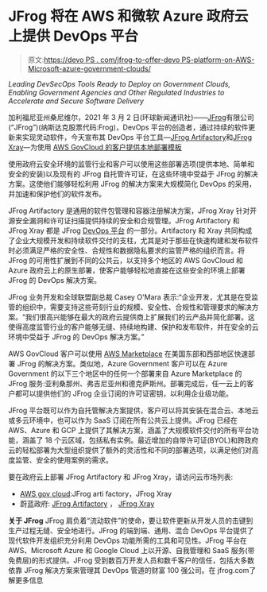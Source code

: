 # JFrog 将在 AWS 和微软 Azure 政府云上提供 DevOps 平台

> 原文:[https://devo PS . com/jfrog-to-offer-devo PS-platform-on-AWS-Microsoft-azure-government-clouds/](https://devops.com/jfrog-to-offer-devops-platform-on-aws-microsoft-azure-government-clouds/)

*Leading DevSecOps Tools Ready to Deploy on Government Clouds, Enabling Government Agencies and Other Regulated Industries to Accelerate and Secure Software Delivery*

加利福尼亚州桑尼维尔，2021 年 3 月 2 日(环球新闻通讯社)——[JFrog](https://www.globenewswire.com/Tracker?data=yucB3P-2biP1kah531khOzhBbwZK1Dno_jZ5jqkKrlES9q01JZUXiW61pfKK1dgj)有限公司(“JFrog”)(纳斯达克股票代码:Frog)，DevOps 平台的创造者，通过持续的软件更新来实现灵动软件，今天宣布其 DevOps 平台工具—[JFrog Artifactory](https://www.globenewswire.com/Tracker?data=PZ7rZgagqZWWvQsVJbBnYky9ANf09KambxAEHKj6zSkn9VOj-2S38TEpaoPJYh5hPfDJWuKvWSdPhBn_pnE_XUVypapoLU7En9WXFp8Trp4=)和[JFrog Xray](https://www.globenewswire.com/Tracker?data=PZ7rZgagqZWWvQsVJbBnYqtO7ISXxIdVRLb4oPI6v1kjILF_I3ALpDFzr02UxDlh65ePj8vmlz7XnB3Ndbvi2A==)—为使用 [AWS GovCloud 的客户提供本地部署模板](https://www.globenewswire.com/Tracker?data=DeWXlMaVkiGm0XE1U0pFXDpCQoNzBeWbc_wAZhEtszZUOXYhRbT-brIVNX3YW8DskP3XEJSbPG52X1h7FovTtL_N73vCyBBVk8IlO9y3xnA=)

使用政府云安全环境的监管行业和客户可以使用这些部署选项(提供本地、简单和安全的安装)以及现有的 JFrog 自托管许可证，在这些环境中受益于 JFrog 的解决方案。这使他们能够轻松利用 JFrog 的解决方案来大规模简化 DevOps 的采用，并加速和保护他们的软件发布。

JFrog Artifactory 是通用的软件包管理和容器注册解决方案，JFrog Xray 针对开源安全漏洞和许可证扫描提供持续的安全和合规管理。JFrog Artifactory 和 JFrog Xray 都是 JFrog [DevOps 平台](https://www.globenewswire.com/Tracker?data=T1yPXjuVOP24eYRmqgw-tl2VkxvoIHRMSupSoa5OTazVVPlm1V1393mEa7sS8ESXcL7dRRgx6I9cp3PVHPYEoQ==) 的一部分。Artifactory 和 Xray 共同构成了企业大规模开发和持续软件交付的支柱，尤其是对于那些在快速构建和发布软件时必须满足严格的安全性、合规性和数据隐私要求的监管严格的组织而言。将 JFrog 的可用性扩展到不同的公共云，以支持多个地区的 AWS GovCloud 和 Azure 政府云上的原生部署，使客户能够轻松地直接在这些安全的环境上部署 JFrog 的 DevOps 解决方案。

JFrog 业务开发和全球联盟副总裁 Casey O'Mara 表示:“企业开发，尤其是在受监管的组织中，需要支持这些苛刻行业的规模、安全性、合规性和管理要求的解决方案。“我们很高兴能够在最大的政府云提供商上扩展我们的云产品并简化部署。这使得高度监管行业的客户能够无缝、持续地构建、保护和发布软件，并在安全的云环境中受益于 JFrog 的 DevOps 解决方案。”

AWS GovCloud 客户可以使用 [AWS Marketplace](https://www.globenewswire.com/Tracker?data=P8pw3l-SbAmXc6z0wJ3Mwk5AdxsAW5Wr44nYnwH8Up3eeDNMsi-IDcHF191TJjfFKUnJB5OWeJZpU9ra4uN8dglL3Md3vUZrLZ-O_WyI9sTak0n57-ueIfNi2LVna8sdX0v7K47JNVs3K31zmLDFBKBjKSyAStwtdQdgvE0Ox3l7iIByTr0Z7B6J03Qp5Xz3ifFmCXEkQYuRu6nHimjv6A==) 在美国东部和西部地区快速部署 JFrog 的解决方案。类似地，Azure Government 客户可以在 Azure Government 的以下三个地区中的任何一个部署来自 Azure Marketplace 的 JFrog 服务:亚利桑那州、弗吉尼亚州和德克萨斯州。部署完成后，任一云上的客户都可以提供他们的 JFrog 企业订阅的许可证密钥，以利用企业级功能。

JFrog 平台既可以作为自托管解决方案提供，客户可以将其安装在混合云、本地云或多云环境中，也可以作为 SaaS 订阅在所有公共云上提供。JFrog 已经在 AWS、Azure 和 GCP 上提供了其解决方案，涵盖了大规模软件交付的所有平台功能，涵盖了 18 个云区域，包括私有实例。最近增加的自带许可证(BYOL)和跨政府云的轻松部署为大型组织提供了额外的灵活性和不同的部署选项，以满足他们对高度监管、安全的使用案例的需求。

要在政府云上部署 JFrog Artifactory 和 JFrog Xray，请访问云市场列表:

*   [AWS gov cloud](https://www.globenewswire.com/Tracker?data=H8VIls7h8ziBc6hzC-Oia63QbeYFexhSs84sQVx3aiDIPVNRXHYAhorOW2FUFpAq8g3JDdEFNOnwoReWKNroqtOEYjFMrJ0IO8B1g1s9UHdMNcG6U_ihtkHB6zUiGh56STa8hhBCXohYKIYHwW1d5AEWNGyOHbHxbVIU_dN6LxbVsXzD7GxDCVuV2NIegRaEehcm9AGCJgyTWM5cALClRA==):JFrog arti factory，JFrog Xray
*   蔚蓝政府: [JFrog Artifactory](https://www.globenewswire.com/Tracker?data=KjHkdeDIe3pijKsQw89gIppVCO2xEhyYlEstd0hjUdfTq2hUN8JMXUYRHjMKlYXAbOPVzPVFYaS1Vx_8OtgogJv1HynvfDCx68pf16zLG5Ndr4KWrhBK4aQt8skRS2-OsVH__0kfnmFe-AtcMS_vmm0HhSNoUb7V0SF70niy-Xpwoc8WffoS5qRPTMcZ_v4xOVK_-2UrykCId5JuEFgU_A==) ， [JFrog Xray](https://www.globenewswire.com/Tracker?data=KjHkdeDIe3pijKsQw89gIqrLph0i7aJQ15oN7s9R-5GZPjkH63lYf8Vj_7crDpUNurg96CSYz7mdRZpHmJclGSCeelXZRIVp5Prr1LluX4io70n--IQZZl71NGeIo9Uoid9rYdPm_W0cmRhVlifSROScCtzRASImCf9iBo-IgcA=)

**关于 JFrog**
JFrog 肩负着“流动软件”的使命，要让软件更新从开发人员的击键到生产过程无缝、安全地进行。JFrog 的端到端、通用、混合 DevOps 平台提供了现代软件开发组织充分利用 DevOps 功能所需的工具和可见性。JFrog 平台在 AWS、Microsoft Azure 和 Google Cloud 上以开源、自我管理和 SaaS 服务(带免费层)的形式提供。JFrog 受到数百万开发人员和数千客户的信任，包括大多数依靠 JFrog 解决方案来管理其 DevOps 管道的财富 100 强公司。在 jfrog.com了解更多信息